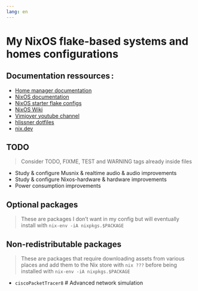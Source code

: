 ```yaml
---
lang: en
---
```


# My NixOS flake-based systems and homes configurations

## Documentation ressources :

- [Home manager documentation](https://nix-community.github.io/home-manager/index.html#ch-nix-flakes)
- [NixOS documentation](https://nixos.org/manual/nixos/stable/#sec-building-image)
- [NixOS starter flake configs](https://github.com/Misterio77/nix-starter-configs/tree/main)
- [NixOS Wiki](https://nixos.wiki/wiki/Flakes)
- [Vimjoyer youtube channel](https://www.youtube.com/watch?v=bjTxiFLSNFA&list=PLko9chwSoP-15ZtZxu64k_CuTzXrFpxPE)
- [hlissner dotfiles](https://github.com/hlissner/dotfiles)
- [nix.dev](https://nix.dev)

## TODO

> Consider TODO, FIXME, TEST and WARNING tags already inside files

- Study & configure Musnix & realtime audio & audio improvements
- Study & configure Nixos-hardware & hardware improvements
- Power consumption improvements

## Optional packages

> These are packages I don’t want in my config but will eventually
> install with `nix-env -iA nixpkgs.$PACKAGE`

## Non-redistributable packages

> These are packages that require downloading assets from various places
> and add them to the Nix store with `nix ???`
> before being installed with `nix-env -iA nixpkgs.$PACKAGE`

- `ciscoPacketTracer8` # Advanced network simulation
